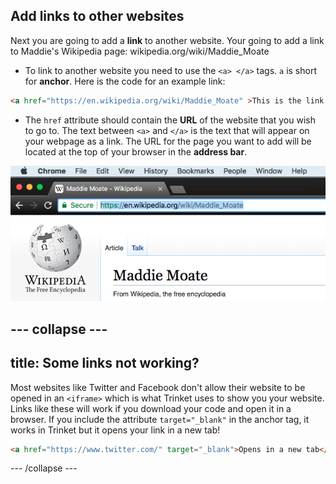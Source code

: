 ## Add links to other websites

Next you are going to add a **link** to another website. Your going to add a link to Maddie's Wikipedia page: wikipedia.org/wiki/Maddie_Moate

+ To link to another website you need to use the `<a> </a>` tags. `a` is short for **anchor**. Here is the code for an example link: 

```html
<a href="https://en.wikipedia.org/wiki/Maddie_Moate" >This is the link to Maddie's Wikipedia page.</a>
```

+ The `href` attribute should contain the **URL** of the website that you wish to go to. The text between `<a>` and `</a>` is the text that will appear on your webpage as a link. The URL for the page you want to add will be located at the top of your browser in the **address bar**.

![URL in address bar](images/addressBarExample.png)

--- collapse ---
---
title: Some links not working?
---

Most websites like Twitter and Facebook don't allow their website to be opened in an `<iframe>` which is what Trinket uses to show you your website. Links like these will work if you download your code and open it in a browser. If you include the attribute `target="_blank"` in the anchor tag, it works in Trinket but it opens your link in a new tab! 

```html
<a href="https://www.twitter.com/" target="_blank">Opens in a new tab</a>
```

--- /collapse ---

